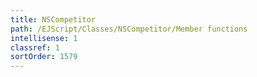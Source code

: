 ```yaml
---
title: NSCompetitor
path: /EJScript/Classes/NSCompetitor/Member functions
intellisense: 1
classref: 1
sortOrder: 1579
---
```





